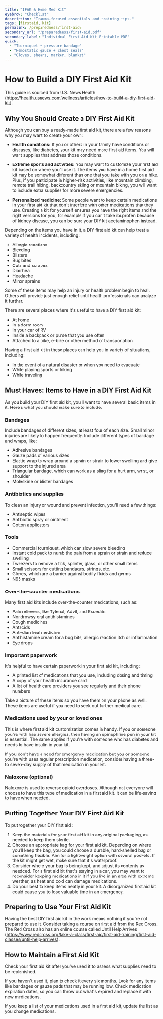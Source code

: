 ```yaml
---
title: "IFAK & Home Med Kit"
eyebrow: "Checklist"
description: "Trauma-focused essentials and training tips."
tags: [firstaid, kit]
permalink: /preparedness/first-aid/
secondary_url: "/preparedness/first-aid.pdf"
secondary_label: "Individual First Aid Kit Printable PDF"
quick:
  - "Tourniquet + pressure bandage"
  - "Hemostatic gauze + chest seals"
  - "Gloves, shears, marker, blanket"
---
```

# How to Build a DIY First Aid Kit

This guide is sourced from U.S. News Health (https://health.usnews.com/wellness/articles/how-to-build-a-diy-first-aid-kit).

## Why You Should Create a DIY First Aid Kit

Although you can buy a ready-made first aid kit, there are a few reasons why you may want to create your own:

- **Health conditions:** If you or others in your family have conditions or diseases, like diabetes, your kit may need more first aid items. You will want supplies that address those conditions.

- **Extreme sports and activities:** You may want to customize your first aid kit based on where you'll use it. The items you have in a home first aid kit may be somewhat different than one that you take with you on a hike. Plus, if you participate in higher-risk activities, like mountain climbing, remote trail hiking, backcountry skiing or mountain biking, you will want to include extra supplies for more severe emergencies.

- **Personalized medicine:** Some people want to keep certain medications in your first aid kit that don't interfere with other medications that they use. Creating a kit for yourself ensures you have the right items and the right versions for you, for example if you can't take ibuprofen because of kidney disease, you can be sure your DIY kit acetaminophen instead.

Depending on the items you have in it, a DIY first aid kit can help treat a variety of health incidents, including:

- Allergic reactions
- Bleeding
- Blisters
- Bug bites
- Cuts and scrapes
- Diarrhea
- Headache
- Minor sprains

Some of these items may help an injury or health problem begin to heal. Others will provide just enough relief until health professionals can analyze it further.

There are several places where it's useful to have a DIY first aid kit:

- At home
- In a dorm room
- In your car of RV
- Inside a backpack or purse that you use often
- Attached to a bike, e-bike or other method of transportation

Having a first aid kit in these places can help you in variety of situations, including:

- In the event of a natural disaster or when you need to evacuate
- While playing sports or hiking
- While traveling

## Must Haves: Items to Have in a DIY First Aid Kit

As you build your DIY first aid kit, you'll want to have several basic items in it. Here's what you should make sure to include.

### Bandages

Include bandages of different sizes, at least four of each size. Small minor injuries are likely to happen frequently. Include different types of bandage and wraps, like:

- Adhesive bandages
- Gauze pads of various sizes
- Elastic wrap to wrap around a sprain or strain to lower swelling and give support to the injured area
- Triangular bandage, which can work as a sling for a hurt arm, wrist, or shoulder
- Moleskine or blister bandages

### Antibiotics and supplies

To clean an injury or wound and prevent infection, you'll need a few things:

- Antiseptic wipes
- Antibiotic spray or ointment
- Cotton applicators

### Tools

- Commercial tourniquet, which can slow severe bleeding
- Instant cold pack to numb the pain from a sprain or strain and reduce swelling
- Tweezers to remove a tick, splinter, glass, or other small items
- Small scissors for cutting bandages, strings, etc.
- Gloves, which are a barrier against bodily fluids and germs
- N95 masks

### Over-the-counter medications

Many first aid kits include over-the-counter medications, such as:

- Pain relievers, like Tylenol, Advil, and Excedrin
- Nondrowsy oral antihistamines
- Cough medicines
- Antacids
- Anti-diarrheal medicine
- Antihistamine cream for a bug bite, allergic reaction itch or inflammation
- Eye drops

### Important paperwork

It's helpful to have certain paperwork in your first aid kit, including:

- A printed list of medications that you use, including dosing and timing
- A copy of your health insurance card
- A list of health care providers you see regularly and their phone numbers

Take a picture of these items so you have them on your phone as well. These items are useful if you need to seek out further medical care.

### Medications used by your or loved ones

This is where first aid kit customization comes in handy. If you or someone you're with has severe allergies, then having an epinephrine pen in your kit is essential. The same applies if you're with someone who has diabetes and needs to have insulin in your kit.

If you don't have a need for emergency medication but you or someone you're with uses regular prescription medication, consider having a three- to seven-day supply of that medication in your kit.

### Naloxone (optional)

Naloxone is used to reverse opioid overdoses. Although not everyone will choose to have this type of medication in a first aid kit, it can be life-saving to have when needed.

## Putting Together Your DIY First Aid Kit

To put together your DIY first aid :

1. Keep the materials for your first aid kit in any original packaging, as needed to keep them sterile.
2. Choose an appropriate bag for your first aid kit. Depending on where you'll keep the bag, you could choose a durable, hard-shelled bag or something flexible. Aim for a lightweight option with several pockets. If the kit might get wet, make sure that it's waterproof.
3. Consider where your bag is being kept, and adjust its contents as needced. For a first aid kit that's staying in a car, you may want to reconsider keeping medications in it if you live in an area with extreme weather, as heat and cold can damage medications.
4. Do your best to keep items neatly in your kit. A disorganized first aid kit could cause you to lose valuable time in an emergency.

## Preparing to Use Your First Aid Kit

Having the best DIY first aid kit in the work means nothing if you're not prepared to use it. Consider taking a course on first aid from the Red Cross. The Red Cross also has an online course called Until Help Arrives (https://www.redcross.org/take-a-class/first-aid/first-aid-training/first-aid-classes/until-help-arrives).

## How to Maintain a First Aid Kit

Check your first aid kit after you've used it to assess what supplies need to be replenished.

If you haven't used it, plan to check it every six months. Look for any items like bandages or gauze pads that may be running low. Check medication expiration dates, so you can throw out what's expired and replace it with new medications. 

If you keep a list of your medications used in a first aid kit, update the list as you change medications.

